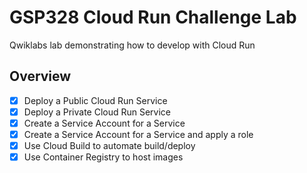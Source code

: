 # GSP328 Cloud Run Challenge Lab

Qwiklabs lab demonstrating how to develop with Cloud Run

## Overview

- [x] Deploy a Public Cloud Run Service 
- [x] Deploy a Private Cloud Run Service
- [x] Create a Service Account for a Service
- [x] Create a Service Account for a Service and apply a role
- [x] Use Cloud Build to automate build/deploy
- [x] Use Container Registry to host images

